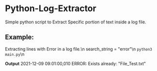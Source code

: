 # Python-Log-Extractor
Simple python script to Extract Specific portion of text inside a log file.


## Example:
Extracting lines with Error in a log file.\n
search_string = "error"\n
`python3 main.py`\n

**Output**
2021-12-09 09:01:00,010 ERROR: Exists already: "File_Test.txt"


